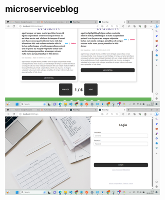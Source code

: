 # microserviceblog
![alt text](https://github.com/EricSiahaan/microserviceblog/blob/main/frontend/public/Screenshot%20(89).png?raw=true)
![alt text](https://github.com/EricSiahaan/microserviceblog/blob/main/frontend/public/Screenshot%20(88).png?raw=true)
